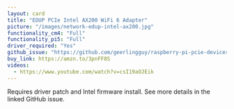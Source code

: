 ```yaml
---
layout: card
title: "EDUP PCIe Intel AX200 WiFi 6 Adapter"
picture: "/images/network-edup-intel-ax200.jpg"
functionality_cm4: "Full"
functionality_pi5: "Full"
driver_required: "Yes"
github_issue: "https://github.com/geerlingguy/raspberry-pi-pcie-devices/issues/22"
buy_link: https://amzn.to/3pnFF8S
videos:
  - https://www.youtube.com/watch?v=csI19aOJEik
---
```

Requires driver patch and Intel firmware install. See more details in the linked GitHub issue.
